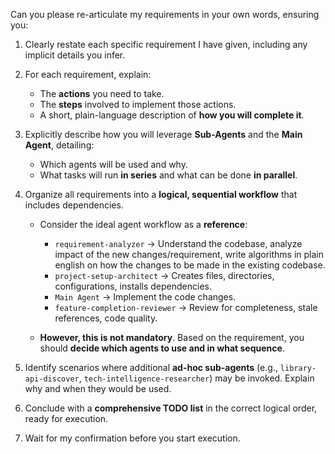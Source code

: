 Can you please re-articulate my requirements in your own words, ensuring you:

1. Clearly restate each specific requirement I have given, including any implicit details you infer.
2. For each requirement, explain:

   * The **actions** you need to take.
   * The **steps** involved to implement those actions.
   * A short, plain-language description of **how you will complete it**.
3. Explicitly describe how you will leverage **Sub-Agents** and the **Main Agent**, detailing:

   * Which agents will be used and why.
   * What tasks will run **in series** and what can be done **in parallel**.
4. Organize all requirements into a **logical, sequential workflow** that includes dependencies.

   * Consider the ideal agent workflow as a **reference**:

     * `requirement-analyzer` → Understand the codebase, analyze impact of the new changes/requirement, write algorithms in plain english on how the changes to be made in the existing codebase.
     * `project-setup-architect` → Creates files, directories, configurations, installs dependencies.
     * `Main Agent` → Implement the code changes.
     * `feature-completion-reviewer` → Review for completeness, stale references, code quality.
   * **However, this is not mandatory**. Based on the requirement, you should **decide which agents to use and in what sequence**.
5. Identify scenarios where additional **ad-hoc sub-agents** (e.g., `library-api-discover`, `tech-intelligence-researcher`) may be invoked. Explain why and when they would be used.
6. Conclude with a **comprehensive TODO list** in the correct logical order, ready for execution.
7. Wait for my confirmation before you start execution.
